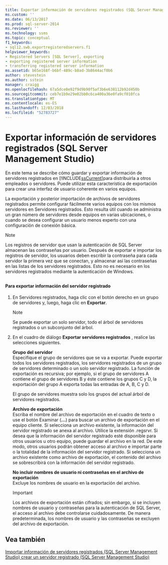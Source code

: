 ```yaml
---
title: Exportar información de servidores registrados (SQL Server Management Studio) | Microsoft Docs
ms.custom: ''
ms.date: 06/13/2017
ms.prod: sql-server-2014
ms.reviewer: ''
ms.technology: ssms
ms.topic: conceptual
f1_keywords:
- sql12.swb.exportregisteredservers.f1
helpviewer_keywords:
- Registered Servers [SQL Server], exporting
- exporting registered server information
- transferring registered server information
ms.assetid: b65e168f-b6bf-489c-b8ad-3b8644acf0b6
author: stevestein
ms.author: sstein
manager: craigg
ms.openlocfilehash: 67a5dce0e92f9d9b90f5af3b6e638112b92d450b
ms.sourcegitcommit: ceb7e1b9e29e02bb0c6ca400a36e0fa9cf010fca
ms.translationtype: MT
ms.contentlocale: es-ES
ms.lasthandoff: 12/03/2018
ms.locfileid: "52783727"
---
```

# <a name="export-registered-server-information-sql-server-management-studio"></a>Exportar información de servidores registrados (SQL Server Management Studio)
  En este tema se describe cómo guardar y exportar información de servidores registrados en [!INCLUDE[ssCurrent](../../includes/sscurrent-md.md)]para distribuirla a otros empleados o servidores. Puede utilizar esta característica de exportación para crear una interfaz de usuario coherente en varios equipos.  
  
 La exportación y posterior importación de archivos de servidores registrados permite configurar fácilmente varios equipos con los mismos servidores en Servidores registrados. Esto resulta útil cuando se administra un gran número de servidores desde equipos en varias ubicaciones, o cuando se desea configurar un usuario menos experto con una configuración de conexión básica.  
  
> [!NOTE]  
>  Los registros de servidor que usan la autenticación de SQL Server almacenan las contraseñas por usuario. Después de exportar e importar los registros de servidor, los usuarios deben escribir la contraseña para cada servidor la primera vez que se conectan, y almacenar así las contraseñas en las listas de los servidores registrados. Esto no es necesario en los servidores registrados mediante la autenticación de Windows.  
  
##  <a name="SSMSProcedure"></a>  
  
#### <a name="to-export-registered-server-information"></a>Para exportar información del servidor registrado  
  
1.  En Servidores registrados, haga clic con el botón derecho en un grupo de servidores y, luego, haga clic en **Exportar**.  
  
    > [!NOTE]  
    >  Se puede exportar un solo servidor, todo el árbol de servidores registrados o un subconjunto del árbol.  
  
2.  En el cuadro de diálogo **Exportar servidores registrados** , realice las selecciones siguientes.  
  
     **Grupo del servidor**  
     Especifique el grupo de servidores que se va a exportar. Puede exportar todos los servidores registrados, los servidores registrados de un grupo de servidores determinado o un solo servidor registrado. La función de exportación es recursiva; por ejemplo, si el grupo de servidores A contiene el grupo de servidores B y éste contiene los grupos C y D, la exportación del grupo A exporta todas las entradas de A, B, C y D.  
  
     El grupo de servidores muestra solo los grupos del actual árbol de servidores registrados.  
  
     **Archivo de exportación**  
     Escriba el nombre del archivo de exportación en el cuadro de texto o use el botón Examinar (**...**) para buscar un archivo de exportación en el equipo cliente. Si selecciona un archivo existente, la información del servidor registrado se anexa al archivo. Utilice la extensión .regsrvr. Si desea que la información del servidor registrado esté disponible para otros usuarios u otro equipo, puede guardar el archivo en la red. De este modo, otros usuarios podrán obtener acceso al archivo e importar parte o la totalidad de la información del servidor registrado. Si selecciona un archivo existente como archivo de exportación, el contenido del archivo se sobrescribirá con la información del servidor registrado.  
  
     **No incluir nombres de usuario ni contraseñas en el archivo de exportación**  
     Excluye los nombres de usuario en la exportación del archivo.  
  
    > [!IMPORTANT]  
    >  Los archivos de exportación están cifrados; sin embargo, si se incluyen nombres de usuario y contraseñas para la autenticación de SQL Server, el acceso al archivo debe controlarse cuidadosamente. De manera predeterminada, los nombres de usuario y las contraseñas se excluyen del archivo de exportación.  
  
## <a name="see-also"></a>Vea también  
 [Importar información de servidores registrados &#40;SQL Server Management Studio&#41; ](import-registered-server-information-sql-server-management-studio.md) [crear un servidor registrado &#40;SQL Server Management Studio&#41;](create-a-new-registered-server-sql-server-management-studio.md)  
  
  
